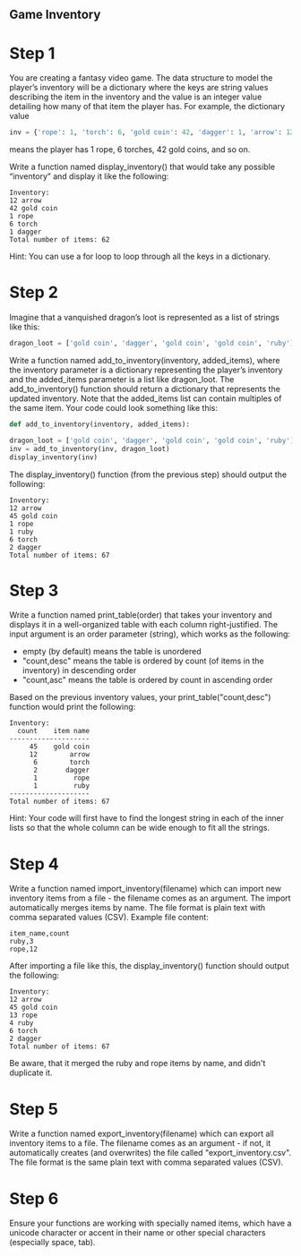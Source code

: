 ## Game Inventory

# Step 1

You are creating a fantasy video game. The data structure to model the player’s inventory will be a dictionary where the keys are string values describing the item in the inventory and the value is an integer value detailing how many of that item the player has. For example, the dictionary value

```python
inv = {'rope': 1, 'torch': 6, 'gold coin': 42, 'dagger': 1, 'arrow': 12}
```
means the player has 1 rope, 6 torches, 42 gold coins, and so on.

Write a function named display_inventory() that would take any possible “inventory” and display it like the following:

```
Inventory:
12 arrow
42 gold coin
1 rope
6 torch
1 dagger
Total number of items: 62
```
Hint: You can use a for loop to loop through all the keys in a dictionary.

# Step 2

Imagine that a vanquished dragon’s loot is represented as a list of strings like this:

```python
dragon_loot = ['gold coin', 'dagger', 'gold coin', 'gold coin', 'ruby']
```

Write a function named add_to_inventory(inventory, added_items), where the inventory parameter is a dictionary representing the player’s inventory and the added_items parameter is a list like dragon_loot. The add_to_inventory() function should return a dictionary that represents the updated inventory. Note that the added_items list can contain multiples of the same item. Your code could look something like this:

```python
def add_to_inventory(inventory, added_items):

dragon_loot = ['gold coin', 'dagger', 'gold coin', 'gold coin', 'ruby']
inv = add_to_inventory(inv, dragon_loot)
display_inventory(inv)
```
The display_inventory() function (from the previous step) should output the following:

```
Inventory:
12 arrow
45 gold coin
1 rope
1 ruby
6 torch
2 dagger
Total number of items: 67
```

# Step 3

Write a function named print_table(order) that takes your inventory and displays it in a well-organized table with each column right-justified. The input argument is an order parameter (string), which works as the following:
- empty (by default) means the table is unordered
- "count,desc" means the table is ordered by count (of items in the inventory) in descending order
- "count,asc" means the table is ordered by count in ascending order

Based on the previous inventory values, your print_table("count,desc") function would print the following:

```
Inventory:
  count    item name
--------------------
     45    gold coin
     12        arrow
      6        torch
      2       dagger
      1         rope
      1         ruby
--------------------
Total number of items: 67
```
Hint: Your code will first have to find the longest string in each of the inner lists so that the whole column can be wide enough to fit all the strings.

# Step 4

Write a function named import_inventory(filename) which can import new inventory items from a file - the filename comes as an argument. The import automatically merges items by name. The file format is plain text with comma separated values (CSV). Example file content:

```
item_name,count
ruby,3
rope,12
```
After importing a file like this, the display_inventory() function should output the following:

```
Inventory:
12 arrow
45 gold coin
13 rope
4 ruby
6 torch
2 dagger
Total number of items: 67
```
Be aware, that it merged the ruby and rope items by name, and didn't duplicate it.

# Step 5

Write a function named export_inventory(filename) which can export all inventory items to a file. The filename comes as an argument - if not, it automatically creates (and overwrites) the file called "export_inventory.csv". The file format is the same plain text with comma separated values (CSV).

# Step 6

Ensure your functions are working with specially named items, which have a unicode character or accent in their name or other special characters (especially space, tab).
